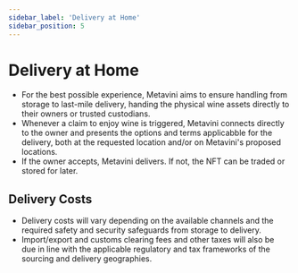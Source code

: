 ```yaml
---
sidebar_label: 'Delivery at Home'
sidebar_position: 5
---
```


# Delivery at Home

- For the best possible experience, Metavini aims to ensure handling from storage to last-mile delivery, handing the physical wine assets directly to their owners or trusted custodians.
- Whenever a claim to enjoy wine is triggered, Metavini connects directly to the owner and presents the options and terms applicabble for the delivery, both at the requested location and/or on Metavini's proposed locations.
- If the owner accepts, Metavini delivers. If not, the NFT can be traded or stored for later.

## Delivery Costs

- Delivery costs will vary depending on the available channels and the required safety and security safeguards from storage to delivery.
- Import/export and customs clearing fees and other taxes will also be due in line with the applicable regulatory and tax frameworks of the sourcing and delivery geographies.


